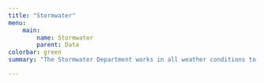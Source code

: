 ```yaml
---
title: "Stormwater"
menu:
    main:
        name: Stormwater
        parent: Data
colorbar: green
summary: "The Stormwater Department works in all weather conditions to build, maintain and modernize efficient stormwater infrastructure that lays the foundation for safe, sustainable and thriving San Diego communities. The Stormwater Department achieves this by safeguarding water quality, reducing pollution and the risk of flooding, pursuing the use of stormwater to enhance water supplies, and protecting and restoring natural habitats and recreation areas. Clean stormwater ensures clean water and clean beaches for all San Diegans."

---
```

